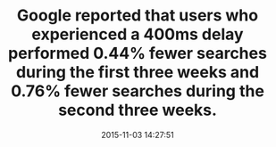 ---
layout: post
title:  "Google reported that users who experienced a 400ms delay performed 0.44% fewer searches during the first three weeks and 0.76% fewer searches during the second three weeks."
img:
 image: "google-logo.png"
 alt: "Google Logo"
storySource: "http://googleresearch.blogspot.com/2009/06/speed-matters.html"
date:   2015-11-03 14:27:51
tags:
 - search
 - engagement
---